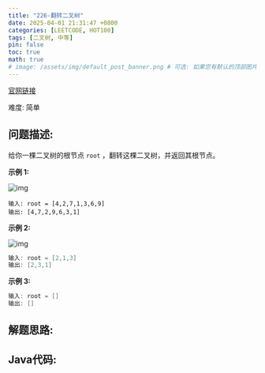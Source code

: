```yaml
---
title: "226-翻转二叉树"
date: 2025-04-01 21:31:47 +0800
categories: [LEETCODE, HOT100]
tags: [二叉树, 中等]
pin: false
toc: true
math: true
# image: /assets/img/default_post_banner.png # 可选: 如果您有默认的顶部图片，取消注释并修改路径
---
```


[官网链接](https://leetcode.cn/problems/invert-binary-tree/)

难度: 简单

## 问题描述: 

给你一棵二叉树的根节点 `root` ，翻转这棵二叉树，并返回其根节点。

**示例 1:**

![img](../assets/img/posts/p226_0.jpg)

```
输入: root = [4,2,7,1,3,6,9]
输出: [4,7,2,9,6,3,1]
```

**示例 2:**

![img](../assets/img/posts/p226_1.jpg)

```java
输入: root = [2,1,3]
输出: [2,3,1]
```

**示例 3:**

```java
输入: root = []
输出: []
```



## 解题思路: 



## Java代码: 

